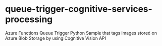 # queue-trigger-cognitive-services-processing
Azure Functions Queue Trigger Python Sample that tags images stored on Azure Blob Storage by using Cognitive Vision API
